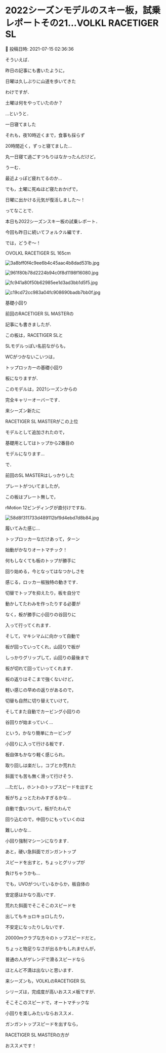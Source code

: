 # 2022シーズンモデルのスキー板，試乗レポートその21…VOLKL RACETIGER SL

📅 投稿日時: 2021-07-15 02:36:36

そういえば．


昨日の記事にも書いたように，


日曜は久しぶりに山道を歩いてきた


わけですが．





土曜は何をやっていたのか？


…というと．


一日寝てました





それも，夜10時近くまで，食事も採らず


20時間近く，ずっと寝てました…


丸一日寝て過ごすつもりはなかったんだけど，


うーむ．


最近よっぽど疲れてるのか…


でも，土曜に死ぬほど寝たおかげで，


日曜に出かける元気が復活しました～！





ってなことで．


本日も2022シーズンスキー板の試乗レポート．


今回も昨日に続いてフォルクル編です．


では，どうぞ～！








○VOLKL RACETIGER SL 165cm







![3a8bff0f4c9ee6b4c45aac4b8dad531b.jpg](images/3a8bff0f4c9ee6b4c45aac4b8dad531b.jpg)









![961f80b78d2224b94c0f8d1198f16080.jpg](images/961f80b78d2224b94c0f8d1198f16080.jpg)









![fc941a80f50b62985ee1d3ad3bb1d5f5.jpg](images/fc941a80f50b62985ee1d3ad3bb1d5f5.jpg)









![c19cd72cc983a04fc908690badb7bb0f.jpg](images/c19cd72cc983a04fc908690badb7bb0f.jpg)







基礎小回り





前回のRACETIGER SL MASTERの


記事にも書きましたが．


この板は，RACETIGER SLと


SLモデルっぽい名前ながらも，


WCがつかないこいつは，


トップロッカーの基礎小回り


板になりますが．


このモデルは，2021シーズンからの


完全キャリーオーバーです．





来シーズン新たに


RACETIGER SL MASTERがこの上位


モデルとして追加されたので，


基礎用としてはトップから2番目の


モデルになります…





で．


前回のSL MASTERはしっかりした


プレートがついてましたが，


この板はプレート無しで，


rMotion 12ビンディングが直付けですね．




![58d8f311733d489112bf9d4ebd7d8b84.jpg](images/58d8f311733d489112bf9d4ebd7d8b84.jpg)







履いてみた感じ…


トップロッカーなだけあって，ターン


始動がかなりオートマチック！


何もしなくても板のトップが勝手に


回り始める，今となってはなつかしさを


感じる，ロッカー板独特の動きです．


切替でトップを抑えたり，板を自分で


動かしてたわみを作ったりする必要が


なく，板が勝手に小回りの谷回りに


入って行ってくれます．





そして，マキシマムに向かって自動で


板が回っていってくれ，山回りで板が


しっかりグリップして，山回りの最後まで


板が切れて回っていってくれます．





板の返りはそこまで強くないけど，


軽い感じの早めの返りがあるので，


切替も自然に切り替えていけて，


そしてまた自動でカービング小回りの


谷回りが始まっていく…


という，かなり簡単にカービング


小回りに入って行ける板です．





板自体もかなり軽く感じられ，


取り回しは楽だし，コブとか荒れた


斜面でも苦も無く滑って行けそう．





…ただし，ホントのトップスピードを出すと


板がちょっとたわみすぎるかな…


自動で食いついて，板がたわんで


回り込むので，中回りにもっていくのは


難しいかな…


小回り強制マシーンになります．


あと，硬い急斜面でガンガントップ


スピードを出すと，ちょっとグリップが


負けちゃうかも…





でも，UVOがついているからか，板自体の


安定感はかなり高いです．


荒れた斜面でそこそこのスピードを


出してもキョロキョロしたり，


不安定になったりしないです．





20000mクラブな方々のトップスピードだと，


ちょっと物足りなさが出るかもしれませんが，


普通の人がゲレンデで滑るスピードなら


ほとんど不満は出ないと思います．





来シーズンも，VOLKLのRACETIGER SL


シリーズは，完成度が高いおススメ板ですが．


そこそこのスピードで，オートマチックな


小回りを楽しみたいならおススメ．


ガンガントップスピードを出すなら，


RACETIGER SL MASTERの方が


おススメです！

